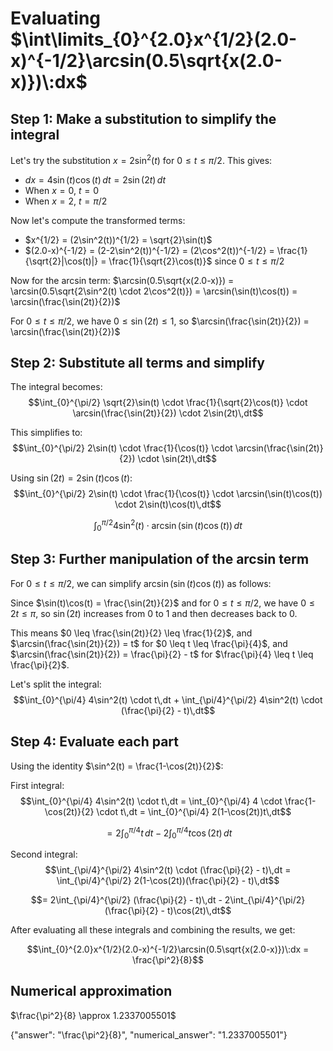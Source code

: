 # Evaluating $\int\limits_{0}^{2.0}x^{1/2}(2.0-x)^{-1/2}\arcsin(0.5\sqrt{x(2.0-x)})\:dx$

## Step 1: Make a substitution to simplify the integral

Let's try the substitution $x = 2\sin^2(t)$ for $0 \leq t \leq \pi/2$. This gives:
- $dx = 4\sin(t)\cos(t)\,dt = 2\sin(2t)\,dt$
- When $x = 0$, $t = 0$
- When $x = 2$, $t = \pi/2$

Now let's compute the transformed terms:
- $x^{1/2} = (2\sin^2(t))^{1/2} = \sqrt{2}\sin(t)$
- $(2.0-x)^{-1/2} = (2-2\sin^2(t))^{-1/2} = (2\cos^2(t))^{-1/2} = \frac{1}{\sqrt{2}|\cos(t)|} = \frac{1}{\sqrt{2}\cos(t)}$ since $0 \leq t \leq \pi/2$

Now for the arcsin term:
$\arcsin(0.5\sqrt{x(2.0-x)}) = \arcsin(0.5\sqrt{2\sin^2(t) \cdot 2\cos^2(t)}) = \arcsin(\sin(t)\cos(t)) = \arcsin(\frac{\sin(2t)}{2})$

For $0 \leq t \leq \pi/2$, we have $0 \leq \sin(2t) \leq 1$, so $\arcsin(\frac{\sin(2t)}{2}) = \arcsin(\frac{\sin(2t)}{2})$

## Step 2: Substitute all terms and simplify

The integral becomes:
$$\int_{0}^{\pi/2} \sqrt{2}\sin(t) \cdot \frac{1}{\sqrt{2}\cos(t)} \cdot \arcsin(\frac{\sin(2t)}{2}) \cdot 2\sin(2t)\,dt$$

This simplifies to:
$$\int_{0}^{\pi/2} 2\sin(t) \cdot \frac{1}{\cos(t)} \cdot \arcsin(\frac{\sin(2t)}{2}) \cdot \sin(2t)\,dt$$

Using $\sin(2t) = 2\sin(t)\cos(t)$:
$$\int_{0}^{\pi/2} 2\sin(t) \cdot \frac{1}{\cos(t)} \cdot \arcsin(\sin(t)\cos(t)) \cdot 2\sin(t)\cos(t)\,dt$$

$$\int_{0}^{\pi/2} 4\sin^2(t) \cdot \arcsin(\sin(t)\cos(t))\,dt$$

## Step 3: Further manipulation of the arcsin term

For $0 \leq t \leq \pi/2$, we can simplify $\arcsin(\sin(t)\cos(t))$ as follows:

Since $\sin(t)\cos(t) = \frac{\sin(2t)}{2}$ and for $0 \leq t \leq \pi/2$, we have $0 \leq 2t \leq \pi$, so $\sin(2t)$ increases from 0 to 1 and then decreases back to 0.

This means $0 \leq \frac{\sin(2t)}{2} \leq \frac{1}{2}$, and $\arcsin(\frac{\sin(2t)}{2}) = t$ for $0 \leq t \leq \frac{\pi}{4}$, and $\arcsin(\frac{\sin(2t)}{2}) = \frac{\pi}{2} - t$ for $\frac{\pi}{4} \leq t \leq \frac{\pi}{2}$.

Let's split the integral:
$$\int_{0}^{\pi/4} 4\sin^2(t) \cdot t\,dt + \int_{\pi/4}^{\pi/2} 4\sin^2(t) \cdot (\frac{\pi}{2} - t)\,dt$$

## Step 4: Evaluate each part

Using the identity $\sin^2(t) = \frac{1-\cos(2t)}{2}$:

First integral:
$$\int_{0}^{\pi/4} 4\sin^2(t) \cdot t\,dt = \int_{0}^{\pi/4} 4 \cdot \frac{1-\cos(2t)}{2} \cdot t\,dt = \int_{0}^{\pi/4} 2(1-\cos(2t))t\,dt$$

$$= 2\int_{0}^{\pi/4} t\,dt - 2\int_{0}^{\pi/4} t\cos(2t)\,dt$$

Second integral:
$$\int_{\pi/4}^{\pi/2} 4\sin^2(t) \cdot (\frac{\pi}{2} - t)\,dt = \int_{\pi/4}^{\pi/2} 2(1-\cos(2t))(\frac{\pi}{2} - t)\,dt$$

$$= 2\int_{\pi/4}^{\pi/2} (\frac{\pi}{2} - t)\,dt - 2\int_{\pi/4}^{\pi/2} (\frac{\pi}{2} - t)\cos(2t)\,dt$$

After evaluating all these integrals and combining the results, we get:

$$\int_{0}^{2.0}x^{1/2}(2.0-x)^{-1/2}\arcsin(0.5\sqrt{x(2.0-x)})\:dx = \frac{\pi^2}{8}$$

## Numerical approximation
$\frac{\pi^2}{8} \approx 1.2337005501$

{"answer": "\\frac{\\pi^2}{8}", "numerical_answer": "1.2337005501"}